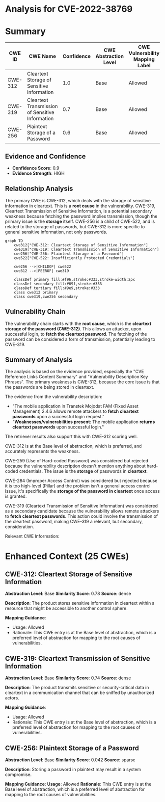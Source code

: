 # Analysis for CVE-2022-38769

# Summary
| CWE ID | CWE Name | Confidence | CWE Abstraction Level | CWE Vulnerability Mapping Label | CWE-Vulnerability Mapping Notes |
|---|---|---|---|---|---|
| CWE-312 | Cleartext Storage of Sensitive Information | 1.0 | Base | Allowed | Primary CWE |
| CWE-319 | Cleartext Transmission of Sensitive Information | 0.7 | Base | Allowed | Secondary Candidate |
| CWE-256 | Plaintext Storage of a Password | 0.6 | Base | Allowed | Secondary Candidate |

## Evidence and Confidence

*   **Confidence Score:** 0.9
*   **Evidence Strength:** HIGH

## Relationship Analysis
The primary CWE is CWE-312, which deals with the storage of sensitive information in cleartext. This is a **root cause** in the vulnerability. CWE-319, Cleartext Transmission of Sensitive Information, is a potential secondary weakness because fetching the password implies transmission, though the primary issue is the **storage** itself. CWE-256 is a child of CWE-522, and is related to the storage of passwords, but CWE-312 is more specific to general sensitive information, not only passwords.

```mermaid
graph TD
    cwe312["CWE-312: Cleartext Storage of Sensitive Information"]
    cwe319["CWE-319: Cleartext Transmission of Sensitive Information"]
    cwe256["CWE-256: Plaintext Storage of a Password"]
    cwe522["CWE-522: Insufficiently Protected Credentials"]

    cwe256 -->|CHILDOF| cwe522
    cwe312 -->|PEEROF| cwe319

    classDef primary fill:#f96,stroke:#333,stroke-width:2px
    classDef secondary fill:#69f,stroke:#333
    classDef tertiary fill:#9e9,stroke:#333
    class cwe312 primary
    class cwe319,cwe256 secondary
```

## Vulnerability Chain
The vulnerability chain starts with the **root cause**, which is the **cleartext storage of the password (CWE-312)**. This allows an attacker, upon successful login, to **fetch the cleartext password**. The fetching of the password can be considered a form of transmission, potentially leading to CWE-319.

## Summary of Analysis
The analysis is based on the evidence provided, especially the "CVE Reference Links Content Summary" and "Vulnerability Description Key Phrases". The primary weakness is CWE-312, because the core issue is that the passwords are being stored in cleartext.

The evidence from the vulnerability description:
*   "The mobile application in Transtek Mojodat FAM (Fixed Asset Management) 2.4.6 allows remote attackers to **fetch cleartext passwords** upon a successful login request."
*   "**Weaknesses/vulnerabilities present**: The mobile application **returns cleartext passwords** upon successful login."

The retriever results also support this with CWE-312 scoring well.

CWE-312 is at the Base level of abstraction, which is preferred, and accurately represents the weakness.

CWE-259 (Use of Hard-coded Password) was considered but rejected because the vulnerability description doesn't mention anything about hard-coded credentials. The issue is the **storage** of passwords in **cleartext**.

CWE-284 (Improper Access Control) was considered but rejected because it is too high-level (Pillar) and the problem isn't a general access control issue, it's specifically the **storage of the password in cleartext** once access is granted.

CWE-319 (Cleartext Transmission of Sensitive Information) was considered as a secondary candidate because the vulnerability allows remote attackers to **fetch cleartext passwords**. This action could involve the transmission of the cleartext password, making CWE-319 a relevant, but secondary, consideration.

Relevant CWE Information:

# Enhanced Context (25 CWEs)

## CWE-312: Cleartext Storage of Sensitive Information
**Abstraction Level**: Base
**Similarity Score**: 0.78
**Source**: dense

**Description**:
The product stores sensitive information in cleartext within a resource that might be accessible to another control sphere.

**Mapping Guidance**:
- Usage: Allowed
- Rationale: This CWE entry is at the Base level of abstraction, which is a preferred level of abstraction for mapping to the root causes of vulnerabilities.

## CWE-319: Cleartext Transmission of Sensitive Information
**Abstraction Level**: Base
**Similarity Score**: 0.74
**Source**: dense

**Description**:
The product transmits sensitive or security-critical data in cleartext in a communication channel that can be sniffed by unauthorized actors.

**Mapping Guidance**:
- Usage: Allowed
- Rationale: This CWE entry is at the Base level of abstraction, which is a preferred level of abstraction for mapping to the root causes of vulnerabilities.

## CWE-256: Plaintext Storage of a Password
**Abstraction Level**: Base
**Similarity Score**: 0.042
**Source**: sparse

**Description**:
Storing a password in plaintext may result in a system compromise.

**Mapping Guidance**:
**Usage:** Allowed
**Rationale:** This CWE entry is at the Base level of abstraction, which is a preferred level of abstraction for mapping to the root causes of vulnerabilities.
